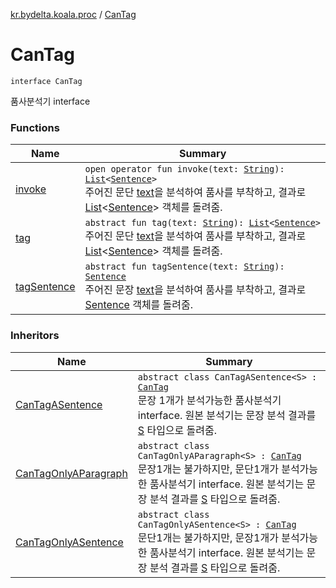 [kr.bydelta.koala.proc](../index.md) / [CanTag](./index.md)

# CanTag

`interface CanTag`

품사분석기 interface

### Functions

| Name | Summary |
|---|---|
| [invoke](invoke.md) | `open operator fun invoke(text: `[`String`](https://kotlinlang.org/api/latest/jvm/stdlib/kotlin/-string/index.html)`): `[`List`](https://kotlinlang.org/api/latest/jvm/stdlib/kotlin.collections/-list/index.html)`<`[`Sentence`](../../kr.bydelta.koala.data/-sentence/index.md)`>`<br>주어진 문단 [text](invoke.md#kr.bydelta.koala.proc.CanTag$invoke(kotlin.String)/text)을 분석하여 품사를 부착하고, 결과로 [List](https://kotlinlang.org/api/latest/jvm/stdlib/kotlin.collections/-list/index.html)&lt;[Sentence](../../kr.bydelta.koala.data/-sentence/index.md)&gt; 객체를 돌려줌. |
| [tag](tag.md) | `abstract fun tag(text: `[`String`](https://kotlinlang.org/api/latest/jvm/stdlib/kotlin/-string/index.html)`): `[`List`](https://kotlinlang.org/api/latest/jvm/stdlib/kotlin.collections/-list/index.html)`<`[`Sentence`](../../kr.bydelta.koala.data/-sentence/index.md)`>`<br>주어진 문단 [text](tag.md#kr.bydelta.koala.proc.CanTag$tag(kotlin.String)/text)을 분석하여 품사를 부착하고, 결과로 [List](https://kotlinlang.org/api/latest/jvm/stdlib/kotlin.collections/-list/index.html)&lt;[Sentence](../../kr.bydelta.koala.data/-sentence/index.md)&gt; 객체를 돌려줌. |
| [tagSentence](tag-sentence.md) | `abstract fun tagSentence(text: `[`String`](https://kotlinlang.org/api/latest/jvm/stdlib/kotlin/-string/index.html)`): `[`Sentence`](../../kr.bydelta.koala.data/-sentence/index.md)<br>주어진 문장 [text](tag-sentence.md#kr.bydelta.koala.proc.CanTag$tagSentence(kotlin.String)/text)을 분석하여 품사를 부착하고, 결과로 [Sentence](../../kr.bydelta.koala.data/-sentence/index.md) 객체를 돌려줌. |

### Inheritors

| Name | Summary |
|---|---|
| [CanTagASentence](../-can-tag-a-sentence/index.md) | `abstract class CanTagASentence<S> : `[`CanTag`](./index.md)<br>문장 1개가 분석가능한 품사분석기 interface. 원본 분석기는 문장 분석 결과를 [S](../-can-tag-a-sentence/index.md#S) 타입으로 돌려줌. |
| [CanTagOnlyAParagraph](../-can-tag-only-a-paragraph/index.md) | `abstract class CanTagOnlyAParagraph<S> : `[`CanTag`](./index.md)<br>문장1개는 불가하지만, 문단1개가 분석가능한 품사분석기 interface. 원본 분석기는 문장 분석 결과를 [S](../-can-tag-only-a-paragraph/index.md#S) 타입으로 돌려줌. |
| [CanTagOnlyASentence](../-can-tag-only-a-sentence/index.md) | `abstract class CanTagOnlyASentence<S> : `[`CanTag`](./index.md)<br>문단1개는 불가하지만, 문장1개가 분석가능한 품사분석기 interface. 원본 분석기는 문장 분석 결과를 [S](../-can-tag-only-a-sentence/index.md#S) 타입으로 돌려줌. |
